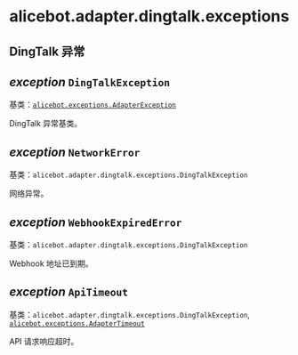 # alicebot.adapter.dingtalk.exceptions

## DingTalk 异常


## _exception_ `DingTalkException`

基类：[`alicebot.exceptions.AdapterException`](../../exceptions.md#alicebot.exceptions.AdapterException)

DingTalk 异常基类。


## _exception_ `NetworkError`

基类：`alicebot.adapter.dingtalk.exceptions.DingTalkException`

网络异常。


## _exception_ `WebhookExpiredError`

基类：`alicebot.adapter.dingtalk.exceptions.DingTalkException`

Webhook 地址已到期。


## _exception_ `ApiTimeout`

基类：`alicebot.adapter.dingtalk.exceptions.DingTalkException`, [`alicebot.exceptions.AdapterTimeout`](../../exceptions.md#alicebot.exceptions.AdapterTimeout)

API 请求响应超时。
